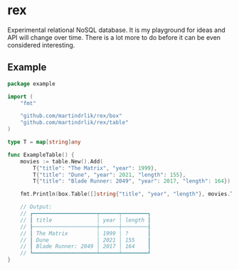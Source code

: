 # rex

Experimental relational NoSQL database. It is my playground for ideas and API will change over time. There is a lot more to do before it can be even considered interesting.

## Example

``` go
package example

import (
	"fmt"

	"github.com/martindrlik/rex/box"
	"github.com/martindrlik/rex/table"
)

type T = map[string]any

func ExampleTable() {
	movies := table.New().Add(
		T{"title": "The Matrix", "year": 1999},
		T{"title": "Dune", "year": 2021, "length": 155},
		T{"title": "Blade Runner: 2049", "year": 2017, "length": 164})

	fmt.Println(box.Table([]string{"title", "year", "length"}, movies.Tuples()...))

	// Output:
	// ┏━━━━━━━━━━━━━━━━━━━━┯━━━━━━┯━━━━━━━━┓
	// ┃ title              │ year │ length ┃
	// ┠────────────────────┼──────┼────────┨
	// ┃ The Matrix         │ 1999 │ ?      ┃
	// ┃ Dune               │ 2021 │ 155    ┃
	// ┃ Blade Runner: 2049 │ 2017 │ 164    ┃
	// ┗━━━━━━━━━━━━━━━━━━━━┷━━━━━━┷━━━━━━━━┛
}

```
